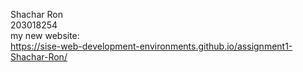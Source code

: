 Shachar Ron<br> 203018254<br>
my new website:<br>
 https://sise-web-development-environments.github.io/assignment1-Shachar-Ron/
